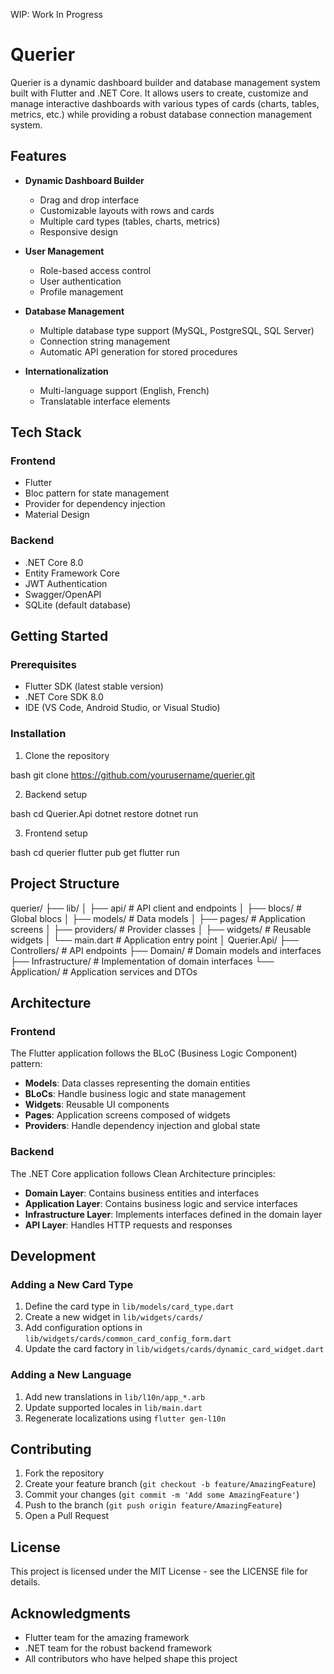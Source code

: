 WIP: Work In Progress

# Querier

Querier is a dynamic dashboard builder and database management system built with Flutter and .NET Core. It allows users to create, customize and manage interactive dashboards with various types of cards (charts, tables, metrics, etc.) while providing a robust database connection management system.

## Features

- **Dynamic Dashboard Builder**
  - Drag and drop interface
  - Customizable layouts with rows and cards
  - Multiple card types (tables, charts, metrics)
  - Responsive design

- **User Management**
  - Role-based access control
  - User authentication
  - Profile management

- **Database Management**
  - Multiple database type support (MySQL, PostgreSQL, SQL Server)
  - Connection string management
  - Automatic API generation for stored procedures

- **Internationalization**
  - Multi-language support (English, French)
  - Translatable interface elements

## Tech Stack

### Frontend
- Flutter
- Bloc pattern for state management
- Provider for dependency injection
- Material Design

### Backend
- .NET Core 8.0
- Entity Framework Core
- JWT Authentication
- Swagger/OpenAPI
- SQLite (default database)

## Getting Started

### Prerequisites
- Flutter SDK (latest stable version)
- .NET Core SDK 8.0
- IDE (VS Code, Android Studio, or Visual Studio)

### Installation

1. Clone the repository

bash
git clone https://github.com/yourusername/querier.git

2. Backend setup

bash
cd Querier.Api
dotnet restore
dotnet run

3. Frontend setup

bash
cd querier
flutter pub get
flutter run

## Project Structure

querier/
├── lib/
│ ├── api/ # API client and endpoints
│ ├── blocs/ # Global blocs
│ ├── models/ # Data models
│ ├── pages/ # Application screens
│ ├── providers/ # Provider classes
│ ├── widgets/ # Reusable widgets
│ └── main.dart # Application entry point
│
Querier.Api/
├── Controllers/ # API endpoints
├── Domain/ # Domain models and interfaces
├── Infrastructure/ # Implementation of domain interfaces
└── Application/ # Application services and DTOs


## Architecture

### Frontend
The Flutter application follows the BLoC (Business Logic Component) pattern:
- **Models**: Data classes representing the domain entities
- **BLoCs**: Handle business logic and state management
- **Widgets**: Reusable UI components
- **Pages**: Application screens composed of widgets
- **Providers**: Handle dependency injection and global state

### Backend
The .NET Core application follows Clean Architecture principles:
- **Domain Layer**: Contains business entities and interfaces
- **Application Layer**: Contains business logic and service interfaces
- **Infrastructure Layer**: Implements interfaces defined in the domain layer
- **API Layer**: Handles HTTP requests and responses

## Development

### Adding a New Card Type
1. Define the card type in `lib/models/card_type.dart`
2. Create a new widget in `lib/widgets/cards/`
3. Add configuration options in `lib/widgets/cards/common_card_config_form.dart`
4. Update the card factory in `lib/widgets/cards/dynamic_card_widget.dart`

### Adding a New Language
1. Add new translations in `lib/l10n/app_*.arb`
2. Update supported locales in `lib/main.dart`
3. Regenerate localizations using `flutter gen-l10n`

## Contributing

1. Fork the repository
2. Create your feature branch (`git checkout -b feature/AmazingFeature`)
3. Commit your changes (`git commit -m 'Add some AmazingFeature'`)
4. Push to the branch (`git push origin feature/AmazingFeature`)
5. Open a Pull Request

## License

This project is licensed under the MIT License - see the LICENSE file for details.

## Acknowledgments

- Flutter team for the amazing framework
- .NET team for the robust backend framework
- All contributors who have helped shape this project